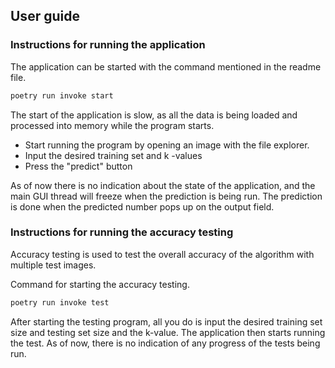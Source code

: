 ## User guide


### Instructions for running the application

The application can be started with the command mentioned in the readme file.
```sh
poetry run invoke start
```
The start of the application is slow, as all the data is being loaded and processed into memory while the program starts.

- Start running the program by opening an image with the file explorer.
- Input the desired training set and k -values
- Press the "predict" button

As of now there is no indication about the state of the application, and the main GUI thread will freeze when the prediction is being run.
The prediction is done when the predicted number pops up on the output field.


### Instructions for running the accuracy testing

Accuracy testing is used to test the overall accuracy of the algorithm with multiple test images.

Command for starting the accuracy testing.

```sh
poetry run invoke test
```

After starting the testing program, all you do is input the desired training set size and testing set size and the k-value.
The application then starts running the test. 
As of now, there is no indication of any progress of the tests being run.




